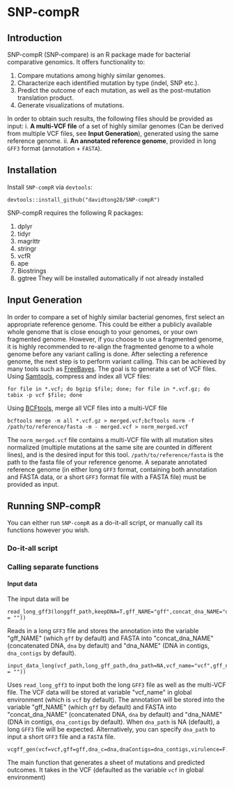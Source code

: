 # SNP-compR

## Introduction
SNP-compR (SNP-compare) is an R package made for bacterial comparative genomics. It offers functionality to:
1. Compare mutations among highly similar genomes.
2. Characterize each identified mutation by type (indel, SNP etc.).
3. Predict the outcome of each mutation, as well as the post-mutation translation product.
4. Generate visualizations of mutations.

In order to obtain such results, the following files should be provided as input:
i. **A multi-VCF file** of a set of highly similar genomes (Can be derived from multiple VCF files, see **Input Generation**), generated using the same reference genome.
ii. **An annotated reference genome**, provided in long `GFF3` format (annotation + `FASTA`).

## Installation
Install `SNP-compR` via `devtools`:
```
devtools::install_github("davidtong28/SNP-compR")
```
SNP-compR requires the following R packages:
1. dplyr
2. tidyr
3. magrittr
4. stringr
5. vcfR
6. ape
7. Biostrings
8. ggtree
They will be installed automatically if not already installed

## Input Generation
In order to compare a set of highly similar bacterial genomes, first select an appropriate reference genome. This could be either a publicly available whole genome that is close enough to your genomes, or your own fragmented genome. However, if you choose to use a fragmented genome, it is highly recommended to re-align the fragmented genome to a whole genome before any variant calling is done.
After selecting a reference genome, the next step is to perform variant calling. This can be achieved by many tools such as [FreeBayes](https://github.com/freebayes/freebayes). The goal is to generate a set of VCF files.
Using [Samtools](https://github.com/samtools/samtools), compress and index all VCF files:
```
for file in *.vcf; do bgzip $file; done; for file in *.vcf.gz; do tabix -p vcf $file; done
```
Using [BCFtools](https://samtools.github.io/bcftools/bcftools.html), merge all VCF files into a multi-VCF file
```
bcftools merge -m all *.vcf.gz > merged.vcf;bcftools norm -f /path/to/reference/fasta -m - merged.vcf > norm_merged.vcf
```
The `norm_merged.vcf` file contains a multi-VCF file with all mutation sites normalized (multiple mutations at the same site are counted in different lines), and is the desired input for this tool. `/path/to/reference/fasta` is the path to the fasta file of your reference genome.
A separate annotated reference genome (in either long `GFF3` format, containing both annotation and FASTA data, or a short `GFF3` format file with a FASTA file) must be provided as input.

## Running SNP-compR
You can either run `SNP-compR` as a do-it-all script, or manually call its functions however you wish.
### Do-it-all script
### Calling separate functions
#### Input data
The input data will be 
```
read_long_gff3(longgff_path,keepDNA=T,gff_NAME="gff",concat_dna_NAME="dna",dna_NAME=paste(concat_dna_NAME,"_contigs",sep = ""))
```
Reads in a long `GFF3` file and stores the annotation into the variable "gff_NAME" (which `gff` by default) and FASTA into "concat_dna_NAME" (concatenated DNA, `dna` by default) and "dna_NAME" (DNA in contigs, `dna_contigs` by default).
```
input_data_long(vcf_path,long_gff_path,dna_path=NA,vcf_name="vcf",gff_name="gff",concat_dna_name="dna",dna_name=paste(concat_dna_name,"_contigs",sep = ""))
```
Uses `read_long_gff3` to input both the long `GFF3` file as well as the multi-VCF file. The VCF data will be stored at variable "vcf_name" in global environment (which is `vcf` by default). The annotation will be stored into the variable "gff_NAME" (which `gff` by default) and FASTA into "concat_dna_NAME" (concatenated DNA, `dna` by default) and "dna_NAME" (DNA in contigs, `dna_contigs` by default). When `dna_path` is NA (default), a long `GFF3` file will be expected. Alternatively, you can specify `dna_path` to input a short `GFF3` file and a `FASTA` file.
```
vcgff_gen(vcf=vcf,gff=gff,dna_c=dna,dnaContigs=dna_contigs,virulence=F,count=F,remove_consensus=F,fix_contig_name=NA)
```
The main function that generates a sheet of mutations and predicted outcomes. It takes in the VCF (defaulted as the variable `vcf` in global environment)
